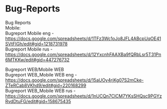 # Bug-Reports
Bug Reports    
Mobile:    
Bugreport Mobile eng - https://docs.google.com/spreadsheets/d/1TFz3Wc1oJo8JFL4ABcpUqOE41SVtFIGh/edit#gid=1218731978  
Bugreport Mobile rus - https://docs.google.com/spreadsheets/d/12YxcnhFAAXBa9fQRbLsr5T31Pn6MTKKw/edit#gid=447276732  

Bugreport WEB/Mobile WEB  
Bugreport WEB_Mobile WEB eng - https://docs.google.com/spreadsheets/d/15aUOy4rjKg07S2mCke-ZTeRCab8VKhd9/edit#gid=220168299  
Bugreport WEB_Mobile WEB rus - https://docs.google.com/spreadsheets/d/1nUCQn7ClCM7YKsSHQsc9PGYzRvdDtuFG/edit#gid=158675435  
